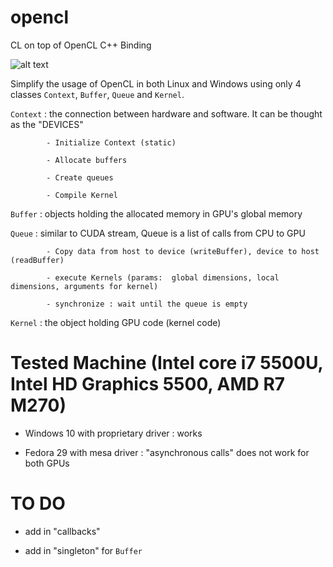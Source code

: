 # opencl

CL on top of OpenCL C++ Binding

![alt text](https://raw.githubusercontent.com/khanh1412/opencl/c/images/20181216_204709.jpg)

Simplify the usage of OpenCL in both Linux and Windows using only 4 classes `Context`, `Buffer`, `Queue` and `Kernel`.

`Context` : the connection between hardware and software. It can be thought as the "DEVICES"

            - Initialize Context (static)
            
            - Allocate buffers
            
            - Create queues
            
            - Compile Kernel

`Buffer` : objects holding the allocated memory in GPU's global memory

`Queue` : similar to CUDA stream, Queue is a list of calls from CPU to GPU

            - Copy data from host to device (writeBuffer), device to host (readBuffer)
            
            - execute Kernels (params:  global dimensions, local dimensions, arguments for kernel)
            
            - synchronize : wait until the queue is empty

`Kernel` : the object holding GPU code (kernel code)

# Tested Machine (Intel core i7 5500U, Intel HD Graphics 5500, AMD R7 M270)

- Windows 10 with proprietary driver : works

- Fedora 29 with mesa driver : "asynchronous calls" does not work for both GPUs

# TO DO

- add in "callbacks"

- add in "singleton" for `Buffer`
